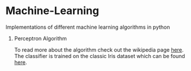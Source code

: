# Machine-Learning
Implementations of different machine learning algorithms in python

1. Perceptron Algorithm

   To read more about the algorithm check out the wikipedia page [here](https://en.wikipedia.org/wiki/Perceptron). The classifier is trained on the classic Iris dataset which can be found [here](https://archive.ics.uci.edu/ml/datasets/Iris). 
